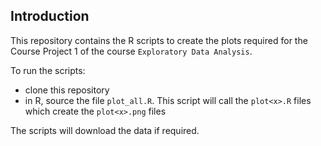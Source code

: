## Introduction

This repository contains the R scripts to create the plots required for the Course Project 1 of the course `Exploratory Data Analysis`.

To run the scripts:
- clone this repository
- in R, source the file `plot_all.R`. This script will call the `plot<x>.R` files which create the `plot<x>.png` files

The scripts will download the data if required.
